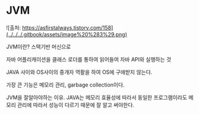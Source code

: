 # JVM

![&#xCD9C;&#xCC98;: https://asfirstalways.tistory.com/158](../../../.gitbook/assets/image%20%283%29.png)

JVM이란? 스택기반 머신으로 

자바 어플리캐이션을 클래스 로더를 통하여 읽어들여 자바 API와 실행하는 것

JAVA 사이와 OS사이의 중개자 역활을 하여 OS에 구애받지 않는다.

가장 큰 기능은 메모리 관리, garbage collection이다.

JVM을 잘알아야하는 이유. JAVA는 메모리 효율성에 따라서 동일한 프로그램이라도 메모리 관리에 따라서 성능이 다르기 때문에 잘 알고 써야한다.




